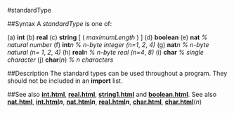 
#standardType

##Syntax
A _standardType_ is one of:


(a) **int**
(b) **real**
(c) **string** [ ( _maximumLength_ ) ]
(d) **boolean**
(e) **nat**     _% natural number_
(f) **int**_n_     _% n-byte integer (n=1_, _2_, _4)_
(g) **nat**_n_     _% n-byte natural (n= 1_, _2_, _4)_
(h) **real**_n_   _% n-byte real (n=4_, _8)_
(i) **char**     _% single character_
(j) **char**(_n_)   _% n characters_



##Description
The standard types can be used throughout a program. They should not be included in an **import** list.


##See also
**[int.html](int)**, **[real.html](real)**, **[string1.html](string)** and **[boolean.html](boolean)**. See also **[nat.html](nat)**, **[int.html](int)_n_**, **[nat.html](nat)_n_**, **[real.html](real)_n_**, **[char.html](char)**, **[char.html](char)**(_n_)

